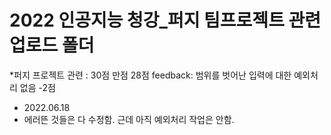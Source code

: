 # 2022 인공지능 청강_퍼지 팀프로젝트 관련 업로드 폴더

*퍼지 프로젝트 관련
: 30점 만점 28점
feedback: 범위를 벗어난 입력에 대한 예외처리 없음 -2점

- 2022.06.18
- 에러뜬 것들은 다 수정함. 근데 아직 예외처리 작업은 안함.

